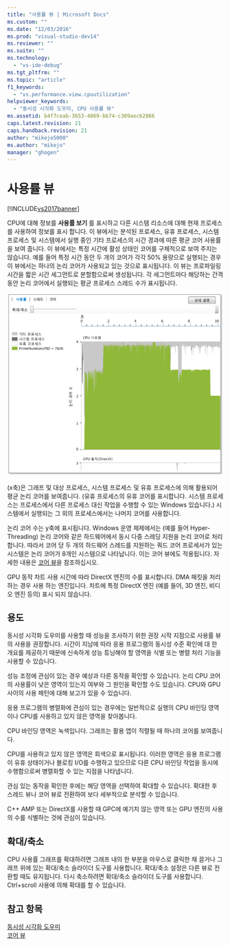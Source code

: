 ```yaml
---
title: "사용률 뷰 | Microsoft Docs"
ms.custom: ""
ms.date: "12/03/2016"
ms.prod: "visual-studio-dev14"
ms.reviewer: ""
ms.suite: ""
ms.technology: 
  - "vs-ide-debug"
ms.tgt_pltfrm: ""
ms.topic: "article"
f1_keywords: 
  - "vs.performance.view.cpuutilization"
helpviewer_keywords: 
  - "동시성 시각화 도우미, CPU 사용률 뷰"
ms.assetid: b4f7ceab-3653-4069-bb74-c309aec62866
caps.latest.revision: 21
caps.handback.revision: 21
author: "mikejo5000"
ms.author: "mikejo"
manager: "ghogen"
---
```

# 사용률 뷰
[!INCLUDE[vs2017banner](../code-quality/includes/vs2017banner.md)]

CPU에 대해 정보를 **사용률 보기** 를 표시하고 다른 시스템 리소스에 대해 현재 프로세스를 사용하여 정보를 표시 합니다.  이 뷰에서는 분석된 프로세스, 유휴 프로세스, 시스템 프로세스 및 시스템에서 실행 중인 기타 프로세스의 시간 경과에 따른 평균 코어 사용률을 보여 줍니다.  이 뷰에서는 특정 시간에 활성 상태인 코어를 구체적으로 보여 주지는 않습니다.  예를 들어 특정 시간 동안 두 개의 코어가 각각 50% 용량으로 실행되는 경우 이 뷰에서는 하나의 논리 코어가 사용되고 있는 것으로 표시됩니다.  이 뷰는 프로파일링 시간을 짧은 시간 세그먼트로 분할함으로써 생성됩니다.  각 세그먼트마다 해당하는 간격 동안 논리 코어에서 실행되는 평균 프로세스 스레드 수가 표시됩니다.  
  
 ![CPU 사용률 뷰](../profiling/media/vsts_ppacpuutil.png "VSTS\_PPAcpuUtil")  
  
 \(x축\)은 그래프 및 대상 프로세스, 시스템 프로세스 및 유휴 프로세스에 의해 활용되어 평균 논리 코어를 보여줍니다. \(유휴 프로세스의 유휴 코어를 표시합니다.  시스템 프로세스는 프로세스에서 다른 프로세스 대신 작업을 수행할 수 있는 Windows 있습니다.\) 시스템에서 실행되는 그 외의 프로세스에서는 나머지 코어를 사용합니다.  
  
 논리 코어 수는 y축에 표시됩니다.  Windows 운영 체제에서는 \(예를 들어 Hyper\-Threading\) 논리 코어와 같은 하드웨어에서 동시 다중 스레딩 지원을 논리 코어로 처리합니다.  따라서 코어 당 두 개의 하드웨어 스레드를 지원하는 쿼드 코어 프로세서가 있는 시스템은 논리 코어가 8개인 시스템으로 나타납니다.  이는 코어 뷰에도 적용됩니다.  자세한 내용은 [코어 뷰](../profiling/cores-view.md)을 참조하십시오.  
  
 GPU 동작 차트 사용 시간에 따라 DirectX 엔진의 수를 표시합니다.  DMA 패킷을 처리 하는 경우 사용 하는 엔진입니다.  차트에 특정 DirectX 엔진 \(예를 들어, 3D 엔진, 비디오 엔진 등의\) 표시 되지 않습니다.  
  
## 용도  
 동시성 시각화 도우미를 사용할 때 성능을 조사하기 위한 권장 시작 지점으로 사용률 뷰의 사용을 권장합니다.  시간이 지남에 따라 응용 프로그램의 동시성 수준 확인에 대 한 개요를 제공하기 때문에 신속하게 성능 튜닝해야 할 영역을 식별 또는 병렬 처리 기능을 사용할 수 있습니다.  
  
 성능 조정에 관심이 있는 경우 예상과 다른 동작을 확인할 수 있습니다.  논리 CPU 코어의 사용률이 낮은 영역이 있는지 여부와 그 원인을 확인할 수도 있습니다.  CPU와 GPU 사이의 사용 패턴에 대해 보고가 있을 수 있습니다.  
  
 응용 프로그램의 병렬화에 관심이 있는 경우에는 일반적으로 실행의 CPU 바인딩 영역이나 CPU를 사용하고 있지 않은 영역을 찾아봅니다.  
  
 CPU 바인딩 영역은 녹색입니다.  그래프는 활용 앱이 직렬될 때 하나의 코어를 보여줍니다.  
  
 CPU를 사용하고 있지 않은 영역은 회색으로 표시됩니다.  이러한 영역은 응용 프로그램이 유휴 상태이거나 블로킹 I\/O를 수행하고 있으므로 다른 CPU 바인딩 작업을 동시에 수행함으로써 병렬화할 수 있는 지점을 나타냅니다.  
  
 관심 있는 동작을 확인한 후에는 해당 영역을 선택하여 확대할 수 있습니다.  확대한 후 스레드 뷰나 코어 뷰로 전환하여 보다 세부적으로 분석할 수 있습니다.  
  
 C\+\+ AMP 또는 DirectX를 사용할 때 GPC에 예기치 않는 영역 또는 GPU 엔진의 사용의 수를 식별하는 것에 관심이 있습니다.  
  
## 확대\/축소  
 CPU 사용률 그래프를 확대하려면 그래프 내의 한 부분을 마우스로 클릭한 채 끌거나 그래프 위에 있는 확대\/축소 슬라이더 도구를 사용합니다.  확대\/축소 설정은 다른 뷰로 전환할 때도 유지됩니다.  다시 축소하려면 확대\/축소 슬라이더 도구를 사용합니다.  Ctrl\+scroll 사용에 의해 확대를 할 수 있습니다.  
  
## 참고 항목  
 [동시성 시각화 도우미](../profiling/concurrency-visualizer.md)   
 [코어 뷰](../profiling/cores-view.md)